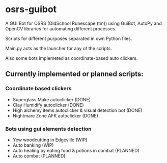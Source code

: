 # osrs-guibot
A GUI Bot for OSRS (OldSchool Runescape (tm)) using GuiBot, AutoPy and OpenCV libraries for automating different processes.

Scripts for different purposes separated in own Python files.

Main.py acts as the launcher for any of the scripts.

Also some bots implemeted as coordinate-based auto clickers.

## Currently implemented or planned scripts:

### Coordinate based clickers
- Superglass Make autoclicker (DONE)
- Clay Humidify autoclicker (DONE)
- High alchemy items autoclicker & visual detection bot (DONE)
- Nightmare Zone AFK autoclicker (DONE)

### Bots using gui elements detection
- Yew woodcutting in Edgeville (WIP)
- Auto banking (WIP)
- Auto healing by eating food & potions in combat (PLANNED)
- Auto combat (PLANNED)
